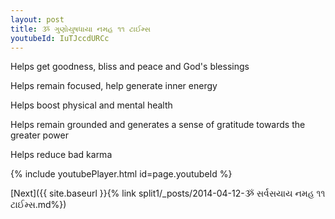 ```yaml
---
layout: post
title: ૐ ગુણોયુષધાયા નમહ ૧૧ ટાઈમ્સ
youtubeId: IuTJccdURCc
---
```

 
 
Helps get goodness, bliss and peace and God's blessings
 
Helps remain focused, help generate inner energy 
 
Helps boost physical and mental health 
 
Helps remain grounded and generates a sense of gratitude towards the greater power 
 
Helps reduce bad karma
 
 
 
 


{% include youtubePlayer.html id=page.youtubeId %}
 
[Next]({{ site.baseurl }}{% link  split1/_posts/2014-04-12-ૐ સર્વસયાય નમહ ૧૧ ટાઈમ્સ.md%})
 
